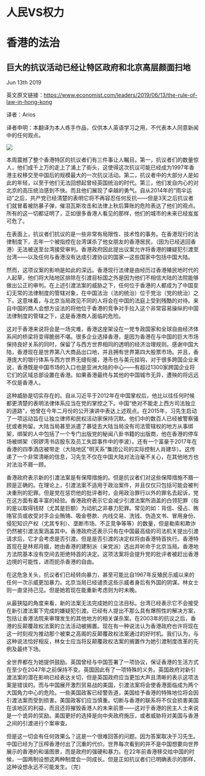 人民VS权力
=
# 香港的法治

## 巨大的抗议活动已经让特区政府和北京高层颜面扫地

Jun 13th 2019

英文原文链接：https://www.economist.com/leaders/2019/06/13/the-rule-of-law-in-hong-kong

译者：Arios

译者申明：本翻译为本人练手作品，仅供本人英语学习之用，不代表本人同意新闻中的任何观点。

![](https://github.com/Arioseins/English-Study/blob/master/pic/%E9%A6%99%E6%B8%AF%E8%BF%94%E9%80%81%E4%B8%AD/economist%20Hong%20Kong%2020190615_LDD001.jpg)

本周震撼了整个香港特区的抗议者们有三件事让人瞩目。第一，抗议者们的数量惊人，他们成千上万的走上了涌上了街头，这使得这次抗议可能已经成为1997年香港主权移交至中国后的规模最大的一次抗议活动。第二，抗议者中的大部分人是如此的年轻，以至于他们无法回想起曾经英国统治的时代。第三，他们发自内心的对北京的高压统治感到不快。而且他们展现了卓越的勇气。自从2014年的“雨伞运动”之后，共产党已经清楚的表明它将不再容忍任何反抗——但是3天之后抗议者们就冒着被防暴子弹，催泪瓦斯攻击和法律上秋后算账的危险表达了他们的观点。所有的这一切都证明了，正如很多香港人看见的那样，他们的城市的未来已经岌岌可危了。

在表面上，抗议者们抗议的是一些非常有局限性、技术性的事务。在香港现行的法律制度下，去年一个被指控在台湾谋杀了他女朋友的香港居民，（因为已经逃回香港）无法被送至台湾接受审判。香港政府因此提出议案允许将香港的嫌疑犯引渡至台湾——以及任何与香港没有达成引渡协议的国家—这些国家中包括中国大陆。

然而，这项议案的影响是如此的深远。香港现行法律是由经历过香港殖民地时代的人起草，他们将大陆地区排除在引渡目标国之外是因为他们不相信大陆的法院能够做出公正的审判。在上述引渡法案的威胁之下，任何位于香港的人都成为了中国变幻无常的法律制度的管辖对象，在中国法治（法的统治）位于党治（党的统治）之下。这意味着，与北京当局政见不同的人将会在中国的法庭上受到残酷的对待。来自中国的商人会想方设法的将他位于香港的竞争对手拉入这个非常容易操纵的中国法律制度的管辖之下，这是香港商人面临的危险。

这对于香港来说将会是一场灾难，香港这座架设在一党专政国家和全球自由经济体系间的桥梁将变得脆弱不堪。很多企业选择香港，是因为香港在与中国的巨大市场保持良好关系的同时，保留了与西方世界相同的透明的经济治理规则。感谢中国大陆，香港现在是世界第八大商品出口地，并且拥有世界第四大股票市场。并且，香港庞大的银行体系与西方世界无缝衔接，港币也与美元挂钩，对于很多跨国企业来说，香港既是中国市场的入口也是亚洲大陆的中心——有超过1300家跨国企业将它们的区域总部设置在香港。如果香港最终与其他的中国城市无异，遭殃的将远远不仅是香港人。

这种威胁是切实存在的。自从习近平于2012年在中国掌权后，他比以往任何时候都更清楚的表明法律体系应当在党的掌控之下。中国“绝对不能走上西方司法独立的道路”，他曾在今年二月份的公开演讲中表达上述观点。在2015年，习先生启动了一项运动旨在让独立律师和民权活动家保持沉默。他们中的数百人已经被警察骚扰或者拘留。大陆当局甚至派遣了暴徒去大陆当局没有司法管辖权的地方从事绑架，绑架的人中包括了一个专门出版党的秘闻八卦书籍的出版商，他在香港的停车场被绑架（铜锣湾书店股东及员工失踪事件中的李波）。还有一个富豪于2017年在香港的四季酒店被带走（大陆地区“明天系”集团公司的实际控制人肖建华）。这传递了一个非常清晰的信息，习先生不仅在中国大陆对法治毫不关心，在其他地方也对法治不屑一顾。

香港政府表示新的引渡法案是有保障措施的。但是抗议者们对这些保障措施不屑一顾是正确的。在理论上，引渡法案不适用于政治案件，并且仅仅只包括可能会被判决重刑的犯罪。但是党在惩罚他的批评者时，会用政治罪行以外的罪名去起诉，党在这方面有着丰富的经验。香港政府表示它会减少引渡法案所涵盖的白领犯罪（指的是以取得钱财（尤其是巨额）为动机之非暴力犯罪。常见的如：背信、侵占、贿赂官员或收受对手企业贿赂、吸金卷款、内线交易、洗钱、伪造文书、冒用身份、侵犯知识产权（尤其专利）、垄断市场、不正竞争等等）的数量，但是勒索和欺诈仍然被引渡法案涵盖其中。香港政府还表示只有在中国最高级的司法机关提出引渡请求后，它才会考虑是否引渡。但是是否引渡的决定权将由香港特首执行。香港特首现在是林郑月娥，她由香港的建制派（亲党派）选出并听命于北京当局。香港地方法院基本没有空间去拒绝特首的决定。这项法案将会提升党的批评者被赶出香港边境的可能性，进而扼杀香港的自由。

在这危急关头，抗议者们已经转向暴力，甚至可能比自1967年反殖民示威以来的任何一次示威更加暴力。北京当局已经谴责这些示威者身后有外国的阴谋。林女士则一直坚持己见。但是她若现在能重新考虑则为时未晚。

从最狭隘的角度来看，新的法案无法完成她的立法目标。台湾已经表示它不会接受在新引渡法案下完成的嫌疑犯引渡。已经有人提出不那么具有爆照性的解决方案，包括让香港法院来审理发生的其他地方的相关谋杀案。在2003年的抗议之后，香港的反颠覆政权法案的立法活动被搁置。现在有一种说法认为香港政府也许将现在这一时刻视为推动那个被束之高阁的反颠覆政权法案通过的好时机。我们认为，与这种说法恰好相反，林女士应当将反颠覆政权法案的搁置作为她引渡制度改革的先例及最终下场。

全世界都在为她提供鼓励。英国曾经与中国签署了一项协议，保证香港的生活方式在至少在2047年之前保持不变。英国因此有了一项特殊的义务。英国政府对新引渡法案的潜在影响已经表达关切，但是英国政府应当更加大声且清晰的表示这项法案是错误的。而与中国展开激烈贸易战的美国，引渡法案将会使香港面临成为两个大国角力中心的危险。一些美国政客已经警告道，美国给予香港的特殊地位将会因引渡法案而受到损害。美国政客们应当慎重。切断与香港的联系将不仅会损害美国在该地区的利益，而且还将摧毁香港人的未来前景——这对于香港的民主人士来说是一个诡异的奖励。美国更好的选择是向中央政府施压，或者威胁将对美国与香港之间的引渡进行个案审查。

但是这一切会有任何效果么？这是一个很难回答的问题。因为答案取决于习先生。中国已经为了压榨香港付出了沉重的代价。世界每次看到的并不是中国想要向世界展示的香港的和谐图景，而是政府的强硬和暴力。在22年前香港移交给中国的时候，一国两制设想这两种制度会一同成长。但是正如抗议者们已明确表示的那样，这种设想永远不可能发生。（完）
